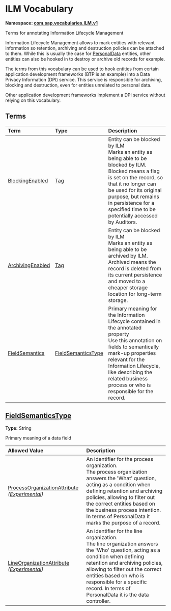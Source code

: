 # ILM Vocabulary
**Namespace: [com.sap.vocabularies.ILM.v1](ILM.xml)**

Terms for annotating Information Lifecycle Management


Information Lifecycle Management allows to mark entities with relevant information so retention, archiving and destruction policies can be attached to them. 
While this is usually the case for [PersonalData](PersonalData.md) entities, other entities can also be hooked in to destroy or archive old records for example.

The terms from this vocabulary can be used to hook entities from certain application development frameworks (BTP is an example) into a Data Privacy Information (DPI) service. This service is responsible for archiving, blocking and destruction, even for entities unrelated to personal data.

Other application development frameworks implement a DPI service without relying on this vocabulary.
       


## Terms

Term|Type|Description
:---|:---|:----------
[BlockingEnabled](ILM.xml#L50)|[Tag](https://github.com/oasis-tcs/odata-vocabularies/blob/main/vocabularies/Org.OData.Core.V1.md#Tag)|<a name="BlockingEnabled"></a>Entity can be blocked by ILM<br>Marks an entity as being able to be blocked by ILM. Blocked means a flag is set on the record, so that it no longer can be used for its original purpose, but remains in persistence for a specified time to be potentially accessed by Auditors.
[ArchivingEnabled](ILM.xml#L58)|[Tag](https://github.com/oasis-tcs/odata-vocabularies/blob/main/vocabularies/Org.OData.Core.V1.md#Tag)|<a name="ArchivingEnabled"></a>Entity can be blocked by ILM<br>Marks an entity as being able to be archived by ILM. Archived means the record is deleted from its current persistence and moved to a cheaper storage location for long-term storage.
[FieldSemantics](ILM.xml#L66)|[FieldSemanticsType](#FieldSemanticsType)|<a name="FieldSemantics"></a>Primary meaning for the Information Lifecycle contained in the annotated property<br>Use this annotation on fields to semantically mark-up properties relevant for the Information Lifecycle, like describing the related business process or who is responsible for the record.

<a name="FieldSemanticsType"></a>
## [FieldSemanticsType](ILM.xml#L70)
**Type:** String

Primary meaning of a data field

Allowed Value|Description
:------------|:----------
[ProcessOrganizationAttribute](ILM.xml#L74) *([Experimental](Common.md#Experimental))*|An identifier for the process organization.<br>The process organization answers the 'What' question, acting as a condition when defining retention and archiving policies, allowing to filter out the correct entities based on the business process intention. In terms of PersonalData it marks the purpose of a record.
[LineOrganizationAttribute](ILM.xml#L83) *([Experimental](Common.md#Experimental))*|An identifier for the line organization.<br>The line organization answers the 'Who' question, acting as a condition when defining retention and archiving policies, allowing to filter out the correct entities based on who is responsible for a specific record. In terms of PersonalData it is the data controller.
